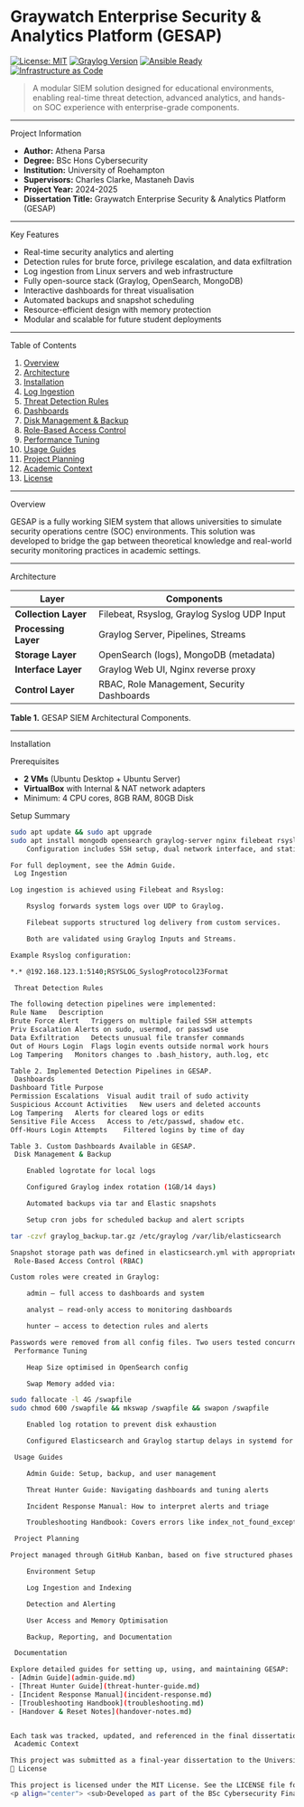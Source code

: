 # Graywatch Enterprise Security & Analytics Platform (GESAP)

[![License: MIT](https://img.shields.io/badge/License-MIT-blue.svg)](https://opensource.org/licenses/MIT)
[![Graylog Version](https://img.shields.io/badge/Graylog-5.1-brightgreen.svg)](https://www.graylog.org/)
[![Ansible Ready](https://img.shields.io/badge/Ansible-Ready-red.svg)](https://www.ansible.com/)
[![Infrastructure as Code](https://img.shields.io/badge/IaC-Terraform-purple.svg)](https://www.terraform.io/)

> A modular SIEM solution designed for educational environments, enabling real-time threat detection, advanced analytics, and hands-on SOC experience with enterprise-grade components.

---

 Project Information

- **Author:** Athena Parsa  
- **Degree:** BSc Hons Cybersecurity  
- **Institution:** University of Roehampton  
- **Supervisors:** Charles Clarke, Mastaneh Davis  
- **Project Year:** 2024-2025  
- **Dissertation Title:** Graywatch Enterprise Security & Analytics Platform (GESAP)

---

 Key Features

-  Real-time security analytics and alerting  
-  Detection rules for brute force, privilege escalation, and data exfiltration  
-  Log ingestion from Linux servers and web infrastructure  
-  Fully open-source stack (Graylog, OpenSearch, MongoDB)  
-  Interactive dashboards for threat visualisation  
-  Automated backups and snapshot scheduling  
-  Resource-efficient design with memory protection  
-  Modular and scalable for future student deployments  

---

 Table of Contents

1. [Overview](#overview)  
2. [Architecture](#architecture)  
3. [Installation](#installation)  
4. [Log Ingestion](#log-ingestion)  
5. [Threat Detection Rules](#threat-detection-rules)  
6. [Dashboards](#dashboards)  
7. [Disk Management & Backup](#disk-management--backup)  
8. [Role-Based Access Control](#role-based-access-control)  
9. [Performance Tuning](#performance-tuning)  
10. [Usage Guides](#usage-guides)  
11. [Project Planning](#project-planning)  
12. [Academic Context](#academic-context)  
13. [License](#license)  

---

 Overview

GESAP is a fully working SIEM system that allows universities to simulate security operations centre (SOC) environments. This solution was developed to bridge the gap between theoretical knowledge and real-world security monitoring practices in academic settings.

---

 Architecture

| Layer                    | Components                                       |
|--------------------------|--------------------------------------------------|
| **Collection Layer**     | Filebeat, Rsyslog, Graylog Syslog UDP Input     |
| **Processing Layer**     | Graylog Server, Pipelines, Streams              |
| **Storage Layer**        | OpenSearch (logs), MongoDB (metadata)           |
| **Interface Layer**      | Graylog Web UI, Nginx reverse proxy             |
| **Control Layer**        | RBAC, Role Management, Security Dashboards      |

**Table 1.** GESAP SIEM Architectural Components.

---

 Installation

 Prerequisites

- **2 VMs** (Ubuntu Desktop + Ubuntu Server)  
- **VirtualBox** with Internal & NAT network adapters  
- Minimum: 4 CPU cores, 8GB RAM, 80GB Disk  

 Setup Summary

```bash
sudo apt update && sudo apt upgrade
sudo apt install mongodb opensearch graylog-server nginx filebeat rsyslog
    Configuration includes SSH setup, dual network interface, and static IP binding between VMs.

For full deployment, see the Admin Guide.
 Log Ingestion

Log ingestion is achieved using Filebeat and Rsyslog:

    Rsyslog forwards system logs over UDP to Graylog.

    Filebeat supports structured log delivery from custom services.

    Both are validated using Graylog Inputs and Streams.

Example Rsyslog configuration:

*.* @192.168.123.1:5140;RSYSLOG_SyslogProtocol23Format

 Threat Detection Rules

The following detection pipelines were implemented:
Rule Name	Description
Brute Force Alert	Triggers on multiple failed SSH attempts
Priv Escalation	Alerts on sudo, usermod, or passwd use
Data Exfiltration	Detects unusual file transfer commands
Out of Hours Login	Flags login events outside normal work hours
Log Tampering	Monitors changes to .bash_history, auth.log, etc

Table 2. Implemented Detection Pipelines in GESAP.
 Dashboards
Dashboard Title	Purpose
Permission Escalations	Visual audit trail of sudo activity
Suspicious Account Activities	New users and deleted accounts
Log Tampering	Alerts for cleared logs or edits
Sensitive File Access	Access to /etc/passwd, shadow etc.
Off-Hours Login Attempts	Filtered logins by time of day

Table 3. Custom Dashboards Available in GESAP.
 Disk Management & Backup

    Enabled logrotate for local logs

    Configured Graylog index rotation (1GB/14 days)

    Automated backups via tar and Elastic snapshots

    Setup cron jobs for scheduled backup and alert scripts

tar -czvf graylog_backup.tar.gz /etc/graylog /var/lib/elasticsearch

Snapshot storage path was defined in elasticsearch.yml with appropriate permissions.
 Role-Based Access Control (RBAC)

Custom roles were created in Graylog:

    admin – full access to dashboards and system

    analyst – read-only access to monitoring dashboards

    hunter – access to detection rules and alerts

Passwords were removed from all config files. Two users tested concurrently using separate sessions.
 Performance Tuning

    Heap Size optimised in OpenSearch config

    Swap Memory added via:

sudo fallocate -l 4G /swapfile
sudo chmod 600 /swapfile && mkswap /swapfile && swapon /swapfile

    Enabled log rotation to prevent disk exhaustion

    Configured Elasticsearch and Graylog startup delays in systemd for stable boot

 Usage Guides

    Admin Guide: Setup, backup, and user management

    Threat Hunter Guide: Navigating dashboards and tuning alerts

    Incident Response Manual: How to interpret alerts and triage

    Troubleshooting Handbook: Covers errors like index_not_found_exception, MongoDB failures, and snapshot issues

 Project Planning

Project managed through GitHub Kanban, based on five structured phases:

    Environment Setup

    Log Ingestion and Indexing

    Detection and Alerting

    User Access and Memory Optimisation

    Backup, Reporting, and Documentation

 Documentation

Explore detailed guides for setting up, using, and maintaining GESAP:
- [Admin Guide](admin-guide.md)  
- [Threat Hunter Guide](threat-hunter-guide.md)  
- [Incident Response Manual](incident-response.md)  
- [Troubleshooting Handbook](troubleshooting.md)  
- [Handover & Reset Notes](handover-notes.md)


Each task was tracked, updated, and referenced in the final dissertation.
 Academic Context

This project was submitted as a final-year dissertation to the University of Roehampton, demonstrating a modular SIEM platform for academic training. The system is deployable, robust, and intended for multi-user student interaction with built-in performance protections and documentation.
📄 License

This project is licensed under the MIT License. See the LICENSE file for details.
<p align="center"> <sub>Developed as part of the BSc Cybersecurity Final Year Project</sub><br> <sub>© 2025 Athena Parsa | University of Roehampton</sub> </p> ```
